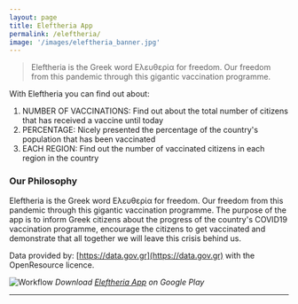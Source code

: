 ```yaml
---
layout: page
title: Eleftheria App
permalink: /eleftheria/
image: '/images/eleftheria_banner.jpg'
---
```


> Eleftheria is the Greek word Ελευθερία for freedom. Our freedom from this pandemic through this gigantic vaccination programme.

With Eleftheria you can find out about:
1. NUMBER OF VACCINATIONS: Find out about the total number of citizens that has received a vaccine until today
2. PERCENTAGE: Nicely presented the percentage of the country's population that has been vaccinated
3. EACH REGION: Find out the number of vaccinated citizens in each region in the country

### Our Philosophy
Eleftheria is the Greek word Ελευθερία for freedom. Our freedom from this pandemic through this gigantic vaccination programme. The purpose of the app is to inform Greek citizens about the progress of the country's COVID19 vaccination programme, encourage the citizens to get vaccinated and demonstrate that all together we will leave this crisis behind us. 

Data provided by: [https://data.gov.gr](https://data.gov.gr) with the OpenResource licence.

![Workflow]({{site.baseurl}}/images/google.jpg)
*Download [Eleftheria App](https://play.google.com/store/apps/details?id=com.themouseteam.eleftheria) on Google Play*

***
